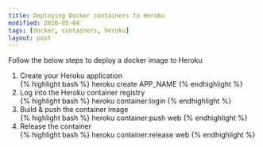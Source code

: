 ```yaml
---
title: Deploying Docker containers to Heroku
modified: 2020-05-04
tags: [docker, containers, heroku]
layout: post
---
```


Follow the below steps to deploy a docker image to Heroku

1. Create your Heroku application   
{% highlight bash %}
heroku create APP_NAME
{% endhighlight %}
2. Log into the Heroku container registry   
{% highlight bash %}
heroku container:login
{% endhighlight %}
3. Build & push the container image   
{% highlight bash %}
heroku container:push web
{% endhighlight %}
4. Release the container   
{% highlight bash %}
heroku container:release web
{% endhighlight %}
